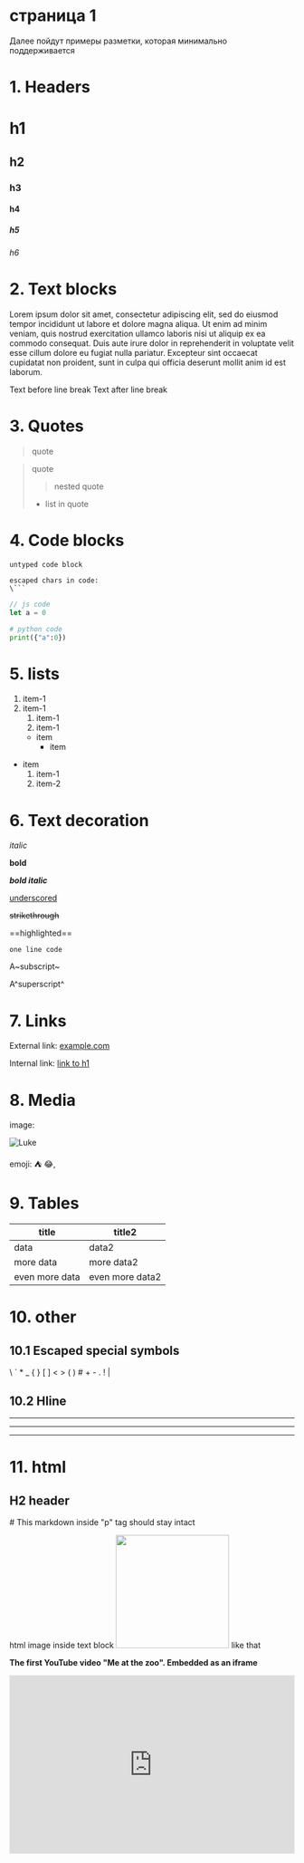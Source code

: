 # страница 1

Далее пойдут примеры разметки, которая минимально поддерживается

# 1. Headers

# h1
## h2
### h3
#### h4
##### h5
###### h6

# 2. Text blocks

Lorem ipsum dolor sit amet, consectetur adipiscing elit, sed do eiusmod tempor incididunt ut labore et dolore magna aliqua. Ut enim ad minim veniam, quis nostrud exercitation ullamco laboris nisi ut aliquip ex ea commodo consequat. Duis aute irure dolor in reprehenderit in voluptate velit esse cillum dolore eu fugiat nulla pariatur. Excepteur sint occaecat cupidatat non proident, sunt in culpa qui officia deserunt mollit anim id est laborum.

Text before line break
Text after line break

# 3. Quotes
> quote

>quote
> > nested quote
> - list in quote

# 4. Code blocks

```
untyped code block
```

```
escaped chars in code:
\```
```

```js
// js code
let a = 0
```

```python
# python code
print({"a":0})
```


# 5. lists

1. item-1
1. item-1
	1. item-1
	1. item-1
	- item
		- item

- item
	1. item-1
	2. item-2

# 6. Text decoration

*italic*

**bold**

***bold italic***

<u>underscored</u>

~~strikethrough~~

==highlighted==

`one line code`

A~subscript~

A^superscript^

# 7. Links

External link: [example.com](http://example.com)

Internal link: [link to h1](#h1)

# 8. Media

image: 

![Luke](https://habrastorage.org/webt/m_/it/vm/m_itvm5jqcvwj68gsk150c_caj0.jpeg)

emoji: ⛺  😂‚

# 9. Tables

| title | title2 |
| --- | ---- |
| data | data2 |
| more data | more data2 |
| even more data | even more data2 |

# 10. other
## 10.1 Escaped special symbols

\\
\`
\*
\_
\{ \}
\[ \]
\< \>
\( \)
\#
\+
\-
\.
\!
\|

## 10.2 Hline

---

---

---

# 11. html

<h2> H2 header </h2>


<p> # This markdown inside "p" tag should stay intact </p>

html image inside text block <img src="https://habrastorage.org/webt/m_/it/vm/m_itvm5jqcvwj68gsk150c_caj0.jpeg" style="width:200px; max-width:100%"> like that

**The first YouTube video "Me at the zoo". Embedded as an iframe**
<iframe style="width:560px; max-width:100%; height:315px" src="https://www.youtube.com/embed/jNQXAC9IVRw" title="YouTube video player" frameborder="0" allow="accelerometer; autoplay; clipboard-write; encrypted-media; gyroscope; picture-in-picture" allowfullscreen></iframe>